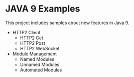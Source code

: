 # JAVA 9 Examples

This project includes samples about new features in Java 9.

* HTTP2 Client
  * HTTP2 Get
  * HTTP2 Post
  * HTTP2 WebSocket
* Module Management
  * Named Modules
  * Unnamed Modules
  * Automated Modules
